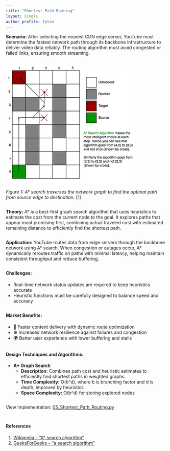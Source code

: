 ```yaml
---
title: "Shortest-Path Routing"
layout: single
author_profile: false
---
```


<div class="justified" style="margin-bottom: 2em;">
  <strong>Scenario:</strong> After selecting the nearest CDN edge server, YouTube must determine the fastest network path through its backbone infrastructure to deliver video data reliably. The routing algorithm must avoid congested or failed links, ensuring smooth streaming.
</div>

![A* Graph Search](/assets/images/05.png)

<div class="justified" style="margin-bottom: 2em;">
  <em>Figure 1: A* search traverses the network graph to find the optimal path from source edge to destination.</em> [1]
</div>

<div class="justified" style="margin-bottom: 2em;">
  <strong>Theory:</strong> A* is a best-first graph search algorithm that uses heuristics to estimate the cost from the current node to the goal. It explores paths that appear most promising first, combining actual traveled cost with estimated remaining distance to efficiently find the shortest path.
</div>

<div class="justified" style="margin-bottom: 2em;">
  <strong>Application:</strong> YouTube routes data from edge servers through the backbone network using A* search. When congestion or outages occur, A* dynamically reroutes traffic on paths with minimal latency, helping maintain consistent throughput and reduce buffering.
</div>

<h4 style="margin-top: 2em;">Challenges:</h4>
<ul style="margin-bottom: 2em;">
  <li>Real-time network status updates are required to keep heuristics accurate</li>
  <li>Heuristic functions must be carefully designed to balance speed and accuracy</li>
</ul>

<h4 style="margin-top: 2em;">Market Benefits:</h4>
<ul style="margin-bottom: 2em;">
  <li>🚀 Faster content delivery with dynamic route optimization</li>
  <li>⚙️ Increased network resilience against failures and congestion</li>
  <li>🌍 Better user experience with lower buffering and stalls</li>
</ul>

<h4 style="margin-top: 2em;">Design Techniques and Algorithms:</h4>
<ul style="margin-bottom: 2em;">
  <li><strong>A* Graph Search</strong><br>
    <ul>
      <li><strong>Description:</strong> Combines path cost and heuristic estimates to efficiently find shortest paths in weighted graphs.</li>
      <li><strong>Time Complexity:</strong> O(b^d), where b is branching factor and d is depth, improved by heuristics</li>
      <li><strong>Space Complexity:</strong> O(b^d) for storing explored nodes</li>
    </ul>
  </li>
</ul>

<p style="margin-top: 2em;">View Implementation: <a href="https://github.com/AdityaKhatawkar/aditya_aps_portfolio.github.io/blob/main/codes/05_Shortest_Path_Routing.py" target="_blank">05_Shortest_Path_Routing.py</a></p>

<h4 style="margin-top: 3em;">References</h4>
<ol style="margin-bottom: 3em;">
  <li>
    <a href="https://en.wikipedia.org/wiki/A*_search_algorithm" target="_blank">
      Wikipedia – “A* search algorithm”
    </a>
  </li>
  <li>
    <a href="https://www.geeksforgeeks.org/a-search-algorithm/" target="_blank">
      GeeksForGeeks – “a search algorithm”
    </a>
  </li>
</ol>
